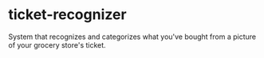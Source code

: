 # ticket-recognizer
System that recognizes and categorizes what you've bought from a picture of your grocery store's ticket.
